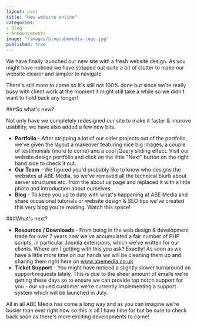 ```yaml
---
layout: post
title: "New website online"
categories:
- Blog
- Announcements
image: "/images/blog/abemedia-logo.jpg"
published: true
---
```


We have finally launched our new site with a fresh website design. 
As you might have noticed we have stripped out quite a bit of clutter to make our website clearer and simpler to navigate.

There's still more to come so it's still not 100% done but since we're really busy with client work at the moment it might still take a while so we didn't want to hold back any longer!

###So what's new?

Not only have we completely redesigned our site to make it faster & improve usability, we have also added a few new bits.

- **Portfolio** - After stripping a lot of our older projects out of the portfolio, we've given the layout a makeover featuring nice big images, a couple of testimonials (more to come) and a cool jQuery sliding effect. Visit our website design portfolio and click on the little "Next" button on the right hand side to check it out.
- **Our Team** - We figured you'd probably like to know who designs the websites at ABE Media, so we've removed all the technical blurb about server structures etc. from the about us page and replaced it with a little photo and introduction about ourselves.
- **Blog** - To keep you up to date with what's happening at ABE Media and share occasional tutorials or website design & SEO tips we've created this very blog you're reading. Watch this space!

###What's next?

- **Resources / Downloads** - From being in the web design & development trade for over 7 years now we've accumulated a fair number of PHP scripts, in particular Joomla extensions, which we've written for our clients. Where am I getting with this you ask? Exactly! As soon as we have a little more time on our hands we will be cleaning them up and sharing them right here on www.abemedia.co.uk.
- **Ticket Support** - You might have noticed a slightly slower turnaround on support requests lately. This is due to the sheer amount of emails we're getting these days so to ensure we can provide top notch support for you - our valued customer we're currently implementing a support system which will be launched in July.

All in all ABE Media has come a long way and as you can imagine we're busier than ever right now so this is all I have time for but be sure to check back soon as there's more exciting developments to come!
